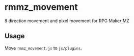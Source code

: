 # rmmz_movement
8 direction movement and pixel movement for RPG Maker MZ

## Usage

Move `rmmz_movement.js` to `js/plugins`.
